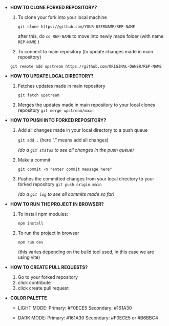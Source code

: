 - **HOW TO CLONE FORKED REPOSITORY?**
    1.  To clone your fork into your local machine
        
         `git clone https://github.com/YOUR-USERNAME/REP-NAME`
        
        after this, do `cd REP-NAME`  to move into newly made folder (with name `REP-NAME` )
        
    
    2.   To connect to main repository (to update changes made in main repository)
    
    `git remote add upstream https://github.com/ORIGINAL-OWNER/REP-NAME` 
    
- **HOW TO UPDATE LOCAL DIRECTORY?**
    1. Fetches updates made in main repository
        
        `git fetch upstream`
        
    
    1. Merges the updates made in main repository to your local clones repository
    `git merge upstream/main`
    
- **HOW TO PUSH INTO FORKED REPOSITORY?**
    1. Add all changes made in your local directory to a push queue
        
        `git add .`   (here “.” means add all changes)
        
        *(do a `git status` to see all changes in the push queue)*
        
    2. Make a commit
        
        `git commit -m "enter commit message here"` 
        
    3. Pushes the committed changes from your local directory to your forked repository
    `git push origin main`
        
        
        *(do a `git log`  to see all commits made so far)*
        
- **HOW TO RUN THE PROJECT IN BROWSER?**
    1. To install npm modules:
        
        `npm install` 
        
    
    1. To run the project in browser
        
        `npm run dev`
        
        (this varies depending on the build tool used, in this case we are using vite)
        
    
- **HOW TO CREATE PULL REQUESTS?**
    1. Go to your forked repository
    2. click contribute
    3. click create pull request

- **COLOR PALETTE**
    - LIGHT MODE:
        Primary: #F0ECE5
        Secondary: #161A30
    
    - DARK MODE:
        Primary: #161A30
        Secondary: #F0ECE5 or #B6BBC4